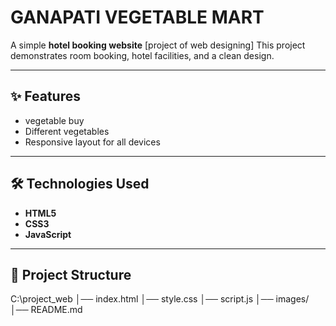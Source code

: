 #  GANAPATI VEGETABLE MART

A simple **hotel booking website** [project of web designing] 
This project demonstrates room booking, hotel facilities, and a clean design.

---
## ✨ Features
- vegetable buy  
- Different vegetables
- Responsive layout for all devices  
   

---

## 🛠️ Technologies Used
- **HTML5**  
- **CSS3**  
- **JavaScript**  

---

## 📂 Project Structure
C:\project_web
│── index.html
│── style.css
│── script.js
│── images/
│── README.md

